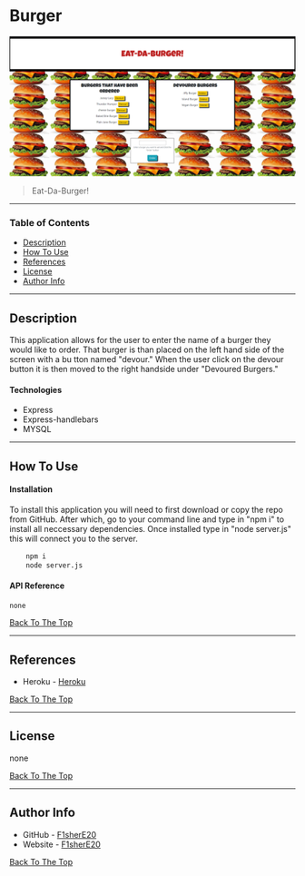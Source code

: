 # Burger

![Project Image](./public/assets/img/appPic.png)

>Eat-Da-Burger!

---

### Table of Contents

* [Description](#description)
* [How To Use](#how-to-use)
* [References](#references)
* [License](#license)
* [Author Info](#author-info)

---

## Description
This application allows for the user to enter the name of a burger they would like to order. That burger is than placed on the left hand side of the screen with a bu tton named "devour." When the user click on the devour button it is then moved to the right handside under "Devoured Burgers."

#### Technologies

- Express
- Express-handlebars
- MYSQL

---

## How To Use

#### Installation
To install this application you will need to first download or copy the repo from GitHub. After which, go to your command line and type in "npm i" to install all neccessary dependencies. Once installed type in "node server.js" this will connect you to the server. 
```NPM
    npm i
    node server.js
```

#### API Reference
    none

[Back To The Top](#burger)

---

## References

- Heroku - [Heroku](https://fathomless-lake-31338.herokuapp.com/)

[Back To The Top](#burger)

---

## License

none

[Back To The Top](#burger)

---

## Author Info

- GitHub - [F1sherE20](https://github.com/FisherE20/Burger)
- Website - [F1sherE20](https://fishere20.github.io/Responsive-Portfolio/) 

[Back To The Top](#burger)